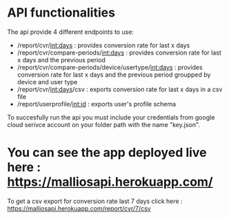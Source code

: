 # API functionalities

The api provide 4 different endpoints to use:

- /report/cvr/<int:days> : provides conversion rate for last x days
- /report/cvr/compare-periods/<int:days> : provides conversion rate for last x days and the previous period
- /report/cvr/compare-periods/device/usertype/<int:days> : provides conversion rate for last x days and the previous period groupped by device and user type
- /report/cvr/<int:days>/csv : exports conversion rate for last x days in a csv file
- /report/userprofile/<int:id> : exports user's profile schema

To succesfully run the api you must include your credentials from google cloud serivce account on your folder path with the name "key.json".


# You can see the app deployed live here : https://malliosapi.herokuapp.com/

To get a csv export for conversion rate last 7 days click here : https://malliosapi.herokuapp.com/report/cvr/7/csv
